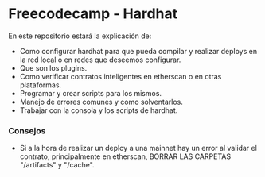 # Freecodecamp - Hardhat

En este repositorio estará la explicación de:

-  Como configurar hardhat para que pueda compilar y realizar deploys en la red local o en redes que deseemos configurar.
-  Que son los plugins.
-  Como verificar contratos inteligentes en etherscan o en otras plataformas.
-  Programar y crear scripts para los mismos.
-  Manejo de errores comunes y como solventarlos.
-  Trabajar con la consola y los scripts de hardhat.

### Consejos

-  Si a la hora de realizar un deploy a una mainnet hay un error al validar el contrato, principalmente en etherscan, BORRAR LAS CARPETAS "/artifacts" y "/cache".
